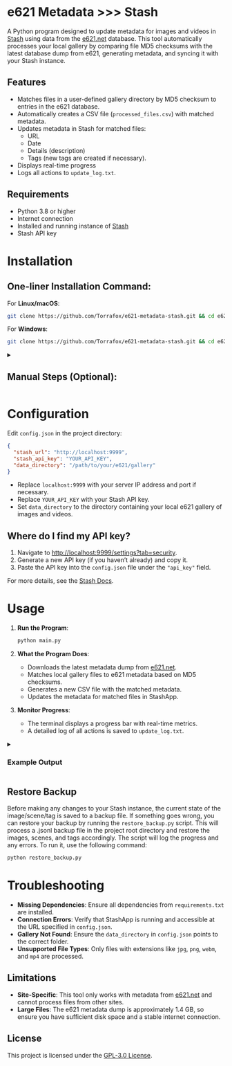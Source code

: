 # e621 Metadata >>> Stash

A Python program designed to update metadata for images and videos in [Stash](https://stashapp.cc) using data from the [e621.net](https://e621.net) database. This tool automatically processes your local gallery by comparing file MD5 checksums with the latest database dump from e621, generating metadata, and syncing it with your Stash instance.


## Features

- Matches files in a user-defined gallery directory by MD5 checksum to entries in the e621 database.
- Automatically creates a CSV file (`processed_files.csv`) with matched metadata.
- Updates metadata in Stash for matched files:
  - URL
  - Date
  - Details (description)
  - Tags (new tags are created if necessary).
- Displays real-time progress
- Logs all actions to `update_log.txt`.


## Requirements

- Python 3.8 or higher
- Internet connection
- Installed and running instance of [Stash](https://stashapp.cc)
- Stash API key


# Installation

## One-liner Installation Command:

For **Linux/macOS**:
```bash
git clone https://github.com/Torrafox/e621-metadata-stash.git && cd e621-metadata-stash && python -m venv venv && source venv/bin/activate && pip install -r requirements.txt
```

For **Windows**:
```bash
git clone https://github.com/Torrafox/e621-metadata-stash.git && cd e621-metadata-stash && python -m venv venv && venv\Scripts\activate && pip install -r requirements.txt
```

<details>

<summary>

## Manual Steps (Optional):

</summary>

1. **Clone the Repository**:
   ```bash
   git clone https://github.com/Torrafox/e621-metadata-stash.git
   cd e621-metadata-stash
   ```

2. **Set Up Virtual Environment**:
   ```bash
   python -m venv venv
   ```

3. **Activate the Virtual Environment**:
   - For **Linux/macOS**:
     ```bash
     source venv/bin/activate
     ```
   - For **Windows**:
     ```bash
     venv\Scripts\activate
     ```

4. **Install Dependencies**:
   ```bash
   pip install -r requirements.txt
   ```

</details>

# Configuration
   Edit `config.json` in the project directory:
   ```json
   {
     "stash_url": "http://localhost:9999",
     "stash_api_key": "YOUR_API_KEY",
     "data_directory": "/path/to/your/e621/gallery"
   }
   ```
   - Replace `localhost:9999` with your server IP address and port if necessary.
   - Replace `YOUR_API_KEY` with your Stash API key.
   - Set `data_directory` to the directory containing your local e621 gallery of images and videos.


## Where do I find my API key?

1. Navigate to [http://localhost:9999/settings?tab=security](http://localhost:9999/settings?tab=security).
2. Generate a new API key (if you haven’t already) and copy it.
3. Paste the API key into the `config.json` file under the `"api_key"` field.

For more details, see the [Stash Docs](https://docs.stashapp.cc/in-app-manual/configuration/?h=api+key#api-key).


# Usage

1. **Run the Program**:
   ```bash
   python main.py
   ```

2. **What the Program Does**:
   - Downloads the latest metadata dump from [e621.net](https://e621.net/db_export/).
   - Matches local gallery files to e621 metadata based on MD5 checksums.
   - Generates a new CSV file with the matched metadata.
   - Updates the metadata for matched files in StashApp.

3. **Monitor Progress**:
   - The terminal displays a progress bar with real-time metrics.
   - A detailed log of all actions is saved to `update_log.txt`.


<details>

<summary>

### Example Output

</summary>

```console
[torrafox@file-island]$ git clone https://github.com/Torrafox/e621-metadata-stash.git && cd e621-metadata-stash && python -m venv venv && source venv/bin/activate && pip install -r requirements.txt
Cloning into 'e621-metadata-stash'...
remote: Enumerating objects: 17, done.
remote: Counting objects: 100% (17/17), done.
remote: Compressing objects: 100% (15/15), done.
remote: Total 17 (delta 5), reused 12 (delta 2), pack-reused 0 (from 0)
Receiving objects: 100% (17/17), 20.59 KiB | 1.58 MiB/s, done.
Resolving deltas: 100% (5/5), done.
Collecting git+https://github.com/Torrafox/e621-metadata-extractor.git (from -r requirements.txt (line 5))
  Cloning https://github.com/Torrafox/e621-metadata-extractor.git to /tmp/pip-req-build-jyeyl29i
  Running command git clone --filter=blob:none --quiet https://github.com/Torrafox/e621-metadata-extractor.git /tmp/pip-req-build-jyeyl29i
  Resolved https://github.com/Torrafox/e621-metadata-extractor.git to commit 6adea9de9e2c88cdb708df70da8cda1d6dfcbae5
  Installing build dependencies ... done
  Getting requirements to build wheel ... done
  Preparing metadata (pyproject.toml) ... done
Collecting requests (from -r requirements.txt (line 1))
  Using cached requests-2.32.3-py3-none-any.whl.metadata (4.6 kB)
Collecting beautifulsoup4 (from -r requirements.txt (line 2))
  Downloading beautifulsoup4-4.13.3-py3-none-any.whl.metadata (3.8 kB)
Collecting tqdm (from -r requirements.txt (line 3))
  Using cached tqdm-4.67.1-py3-none-any.whl.metadata (57 kB)
Collecting pandas (from -r requirements.txt (line 4))
  Using cached pandas-2.2.3-cp313-cp313-manylinux_2_17_x86_64.manylinux2014_x86_64.whl.metadata (89 kB)
Collecting charset-normalizer<4,>=2 (from requests->-r requirements.txt (line 1))
  Using cached charset_normalizer-3.4.1-cp313-cp313-manylinux_2_17_x86_64.manylinux2014_x86_64.whl.metadata (35 kB)
Collecting idna<4,>=2.5 (from requests->-r requirements.txt (line 1))
  Using cached idna-3.10-py3-none-any.whl.metadata (10 kB)
Collecting urllib3<3,>=1.21.1 (from requests->-r requirements.txt (line 1))
  Using cached urllib3-2.3.0-py3-none-any.whl.metadata (6.5 kB)
Collecting certifi>=2017.4.17 (from requests->-r requirements.txt (line 1))
  Using cached certifi-2025.1.31-py3-none-any.whl.metadata (2.5 kB)
Collecting soupsieve>1.2 (from beautifulsoup4->-r requirements.txt (line 2))
  Using cached soupsieve-2.6-py3-none-any.whl.metadata (4.6 kB)
Collecting typing-extensions>=4.0.0 (from beautifulsoup4->-r requirements.txt (line 2))
  Downloading typing_extensions-4.12.2-py3-none-any.whl.metadata (3.0 kB)
Collecting numpy>=1.26.0 (from pandas->-r requirements.txt (line 4))
  Using cached numpy-2.2.2-cp313-cp313-manylinux_2_17_x86_64.manylinux2014_x86_64.whl.metadata (62 kB)
Collecting python-dateutil>=2.8.2 (from pandas->-r requirements.txt (line 4))
  Using cached python_dateutil-2.9.0.post0-py2.py3-none-any.whl.metadata (8.4 kB)
Collecting pytz>=2020.1 (from pandas->-r requirements.txt (line 4))
  Using cached pytz-2025.1-py2.py3-none-any.whl.metadata (22 kB)
Collecting tzdata>=2022.7 (from pandas->-r requirements.txt (line 4))
  Using cached tzdata-2025.1-py2.py3-none-any.whl.metadata (1.4 kB)
Collecting polars (from e621_metadata_extractor==0.1.1->-r requirements.txt (line 5))
  Downloading polars-1.22.0-cp39-abi3-manylinux_2_17_x86_64.manylinux2014_x86_64.whl.metadata (14 kB)
Collecting pyarrow (from e621_metadata_extractor==0.1.1->-r requirements.txt (line 5))
  Using cached pyarrow-19.0.0-cp313-cp313-manylinux_2_28_x86_64.whl.metadata (3.3 kB)
Collecting oshash (from e621_metadata_extractor==0.1.1->-r requirements.txt (line 5))
  Using cached oshash-0.1.1-py3-none-any.whl
Collecting six>=1.5 (from python-dateutil>=2.8.2->pandas->-r requirements.txt (line 4))
  Using cached six-1.17.0-py2.py3-none-any.whl.metadata (1.7 kB)
Using cached requests-2.32.3-py3-none-any.whl (64 kB)
Downloading beautifulsoup4-4.13.3-py3-none-any.whl (186 kB)
Using cached tqdm-4.67.1-py3-none-any.whl (78 kB)
Using cached pandas-2.2.3-cp313-cp313-manylinux_2_17_x86_64.manylinux2014_x86_64.whl (12.7 MB)
Using cached certifi-2025.1.31-py3-none-any.whl (166 kB)
Using cached charset_normalizer-3.4.1-cp313-cp313-manylinux_2_17_x86_64.manylinux2014_x86_64.whl (144 kB)
Using cached idna-3.10-py3-none-any.whl (70 kB)
Using cached numpy-2.2.2-cp313-cp313-manylinux_2_17_x86_64.manylinux2014_x86_64.whl (16.1 MB)
Using cached python_dateutil-2.9.0.post0-py2.py3-none-any.whl (229 kB)
Using cached pytz-2025.1-py2.py3-none-any.whl (507 kB)
Using cached soupsieve-2.6-py3-none-any.whl (36 kB)
Downloading typing_extensions-4.12.2-py3-none-any.whl (37 kB)
Using cached tzdata-2025.1-py2.py3-none-any.whl (346 kB)
Using cached urllib3-2.3.0-py3-none-any.whl (128 kB)
Downloading polars-1.22.0-cp39-abi3-manylinux_2_17_x86_64.manylinux2014_x86_64.whl (32.9 MB)
   ━━━━━━━━━━━━━━━━━━━━━━━━━━━━━━━━━━━━━━━━ 32.9/32.9 MB 42.6 MB/s eta 0:00:00
Using cached pyarrow-19.0.0-cp313-cp313-manylinux_2_28_x86_64.whl (42.1 MB)
Using cached six-1.17.0-py2.py3-none-any.whl (11 kB)
Building wheels for collected packages: e621_metadata_extractor
  Building wheel for e621_metadata_extractor (pyproject.toml) ... done
  Created wheel for e621_metadata_extractor: filename=e621_metadata_extractor-0.1.1-py3-none-any.whl size=8240 sha256=39582c889db95063dd9a267e351d5b2b513917da445bbff825507c9707fe6ddd
  Stored in directory: /tmp/pip-ephem-wheel-cache-kt6k9yhg/wheels/ce/d0/8c/6c0b87160ae6ebe58487b6473d2d8cae7ca2fe89351557fdc6
Successfully built e621_metadata_extractor
Installing collected packages: pytz, urllib3, tzdata, typing-extensions, tqdm, soupsieve, six, pyarrow, polars, oshash, numpy, idna, charset-normalizer, certifi, requests, python-dateutil, beautifulsoup4, pandas, e621_metadata_extractor
Successfully installed beautifulsoup4-4.13.3 certifi-2025.1.31 charset-normalizer-3.4.1 e621_metadata_extractor-0.1.1 idna-3.10 numpy-2.2.2 oshash-0.1.1 pandas-2.2.3 polars-1.22.0 pyarrow-19.0.0 python-dateutil-2.9.0.post0 pytz-2025.1 requests-2.32.3 six-1.17.0 soupsieve-2.6 tqdm-4.67.1 typing-extensions-4.12.2 tzdata-2025.1 urllib3-2.3.0

(venv) [torrafox@file-island e621-metadata-stash]$ python main.py
Data directory validated: /home/torrafox/Pictures/e621
Fetching the latest database export URLs from e621...
Latest posts data export found: posts-2025-02-08.csv.gz
Latest tags data export found: tags-2025-02-08.csv.gz

Starting the download of the latest database dump...
Downloading: 100%|███████████████████████████████████████████████████████| 1.35G/1.35G [01:01<00:00, 23.7MB/s]
File downloaded successfully: posts-2025-02-08.csv.gz

Starting the download of the latest database dump...
Downloading: 100%|███████████████████████████████████████████████████████| 14.0M/14.0M [00:00<00:00, 59.9MB/s]
File downloaded successfully: tags-2025-02-08.csv.gz

Processing gallery directory and updating metadata...
Loading the CSV dump (this can take a minute)...
Scanning directory: /home/torrafox/Pictures/e621...
Processing files: 100%|████████████████████████████████████████████████████| 14/14 [00:00<00:00, 101.06file/s]

Writing results to e621_metadata.csv...
Processing complete! Results saved to e621_metadata.csv.
Total time elapsed: 0.14 seconds

Processing CSV file and updating metadata in Stash...
Processing files: 100%|█| 14/14 [00:02<00:00,  5.19file/s, updated=14, skipped=0, tags_created=333]
Processing complete.
Log saved to update_log_20250208123022.txt.
Backup saved to stash_backup_20250208123022.jsonl.
(venv) [torrafox@file-island e621-metadata-stash]$ 
```

</details>


## Restore Backup

Before making any changes to your Stash instance, the current state of the image/scene/tag is saved to a backup file. If something goes wrong, you can restore your backup by running the `restore_backup.py` script. This will process a .jsonl backup file in the project root directory and restore the images, scenes, and tags accordingly. The script will log the progress and any errors. To run it, use the following command:

```bash
python restore_backup.py
```

# Troubleshooting

- **Missing Dependencies**: Ensure all dependencies from `requirements.txt` are installed.
- **Connection Errors**: Verify that StashApp is running and accessible at the URL specified in `config.json`.
- **Gallery Not Found**: Ensure the `data_directory` in `config.json` points to the correct folder.
- **Unsupported File Types**: Only files with extensions like `jpg`, `png`, `webm`, and `mp4` are processed.


## Limitations

- **Site-Specific**: This tool only works with metadata from [e621.net](https://e621.net) and cannot process files from other sites.
- **Large Files**: The e621 metadata dump is approximately 1.4 GB, so ensure you have sufficient disk space and a stable internet connection.


## License

This project is licensed under the [GPL-3.0 License](https://github.com/Torrafox/e621-metadata-stash?tab=readme-ov-file#GPL-3.0-1-ov-file).